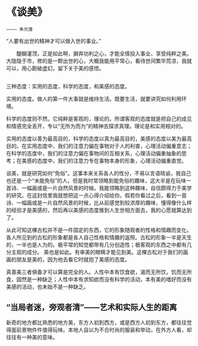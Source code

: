 # 《谈美》
    ———— 朱光潜

“人要有出世的精神才可以做入世的事业。”

&emsp;&emsp;醍醐灌顶，正是如此啊，摒弃功利之心，才能全情投入事业，享受纯粹之美。大隐隐于市，修的是一颗出世的心，大概我能用平常心，看待世间繁华荒凉，我就可以，用心勘破虚幻，留下关于美的感悟。

## 

三种态度：实用的态度，科学的态度，和美感的态度。

实用的态度。做人的第一件大事就是维持生活。既要生活，就要讲究如何利用环境。

科学的态度则不然。它纯粹是客观的，理论的。所谓客观的态度就是把自己的成见和情感完全丢开，专以“无所为而为”的精神去探求真理。理论是和实用相对的。

实用的态度以善为最高目的，科学的态度以真为最高目的，美感的态度以美为最高目的。在实用态度中，我们的注意力偏在事物对于人的利害，心理活动偏重意志；在科学的态度中，我们的注意力偏在事物间的互相关系，心理活动偏重抽象的思考；在美感的态度中，我们的注意力专在事物本身的形象，心理活动偏重直觉。

谈美，就是研究如何“免俗”。这事本来关系各人的性分，不易以言语晓谕，我自己也还是一个“未能免俗”的人，但是我时常领略到能免俗的趣味，这大半是在玩味一首诗、一幅画或是一片自然风景的时候。我能领略到这种趣味，自信颇得力于美学的研究。在这封信里我就想把这一点心得介绍给你。假若你看过之后，看到一首诗、一幅画或是一片自然风景的时候，比从前感觉到较浓厚的趣味，懂得像什么样的经验才是美感的，然后再以美感的态度推到人生世相方面去，我的心愿就算达到了。


从此可知这棵古松并不是一件固定的东西，它的形象随观者的性格和情趣而变化。各人所见到的古松的形象都是各人自己性格和情趣的返照。古松的形象一半是天生的，一半也是人为的。极平常的知觉都带有几分创造性；极客观的东西之中都有几分主观的成分。
美也是如此。有审美的眼睛才能见到美。这棵古松对于我们的画画的朋友是美的，因为他去看它时就抱了美感的态度。


真善美三者俱备才可以算是完全的人。人性中本有饮食欲，渴而无所饮，饥而无所食，固然是一种缺乏；人性中本有求知欲而没有科学的活动，本有美的嗜好而没有美感的活动，也未始不是一种缺乏。


## “当局者迷，旁观者清”——艺术和实际人生的距离

新奇的地方都比熟悉的地方美，东方人初到西方，或是西方人初到东方，都往往觉得面前景物件件值得玩味。本地人自以为不合时尚的服装和举动，在外方人看，却往往有一种美的意味。






